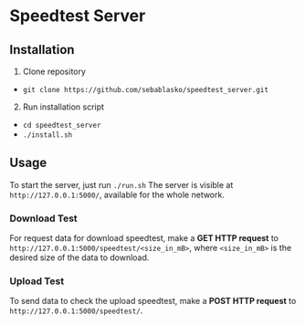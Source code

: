 # Speedtest Server

## Installation
1. Clone repository
  * `git clone https://github.com/sebablasko/speedtest_server.git`
2. Run installation script
  * `cd speedtest_server`
  * `./install.sh`

## Usage
To start the server, just run `./run.sh`
The server is visible at `http://127.0.0.1:5000/`, available for the whole network.

### Download Test
For request data for download speedtest, make a **GET HTTP request** to `http://127.0.0.1:5000/speedtest/<size_in_mB>`, where `<size_in_mB>` is the desired size of the data to download.

### Upload Test
To send data to check the upload speedtest, make a **POST HTTP request** to `http://127.0.0.1:5000/speedtest/`.
